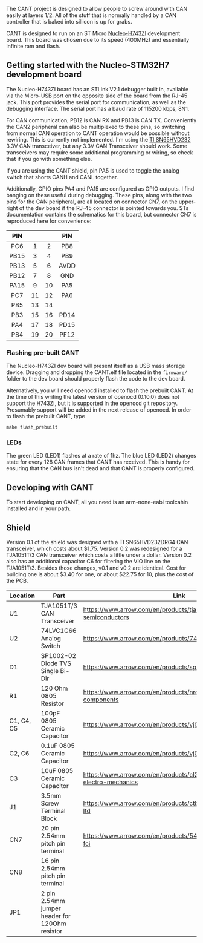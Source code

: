 The CANT project is designed to allow people to screw around with CAN easily at layers 1/2.
All of the stuff that is normally handled by a CAN controller that is baked into sillicon is up for grabs.

CANT is designed to run on an ST Micro [Nucleo-H743ZI](http://www.st.com/en/evaluation-tools/nucleo-h743zi.html) 
development board. This board was chosen due to its speed (400MHz) and essentially infinite ram and flash.

## Getting started with the Nucleo-STM32H7 development board

The Nucleo-H743ZI board has an STLink V2.1 debugger built in, available via the Micro-USB port on the 
opposite side of the board from the RJ-45 jack. This port provides the serial port for communication, 
as well as the debugging interface. The serial port has a baud rate of 115200 kbps, 8N1. 

For CAN communication, PB12 is CAN RX and PB13 is CAN TX. Conveniently the CAN2 peripheral can also be 
multiplexed to these pins, so switching from normal CAN operation to CANT operation would be 
possible without rewiring. This is currently not implemented. I'm using the 
[TI SN65HVD232](http://www.ti.com/product/sn65hvd232?qgpn=sn65hvd232) 3.3V CAN transceiver, 
but any 3.3V CAN Transceiver should work. Some transceivers may require some additional 
programming or wiring, so check that if you go with something else.

If you are using the CANT shield, pin PA5 is used to toggle the analog switch that shorts CANH and CANL
together.

Additionally, GPIO pins PA4 and PA15 are configured as GPIO outputs. I find banging on these
useful during debugging. These pins, along with the two pins for the CAN peripheral, are all located
on connector CN7, on the upper-right of the dev board if the RJ-45 connector is pointed towards you.
STs documentation contains the schematics for this board, but connector CN7 is reproduced here for
convenience:

| PIN |     |     | PIN |
|:---:|:---:|:---:|:---:|
| PC6 | 1   | 2   | PB8 |
| PB15| 3   | 4   | PB9 |
| PB13| 5   | 6   | AVDD|
| PB12| 7   | 8   | GND |
| PA15| 9   | 10  | PA5 |
| PC7 | 11  | 12  | PA6 |
| PB5 | 13  | 14  |     |
| PB3 | 15  | 16  | PD14|
| PA4 | 17  | 18  | PD15|
| PB4 | 19  | 20  | PF12|

### Flashing pre-built CANT
The Nucleo-H743ZI dev board will present itself as a USB mass storage device. Dragging and dropping the CANT.elf file 
located in the `firmware/` folder to the dev board should properly flash the code to the dev board.

Alternatively, you will need openocd installed to flash the prebuilt CANT. At the time of this writing the latest version
of openocd (0.10.0) does not support the H743ZI, but it is supported in the openocd git repository.
Presumably support will be added in the next release of openocd. In order to flash the prebuilt CANT, type

```
make flash_prebuilt
```

### LEDs
The green LED (LED1) flashes at a rate of 1hz. The blue LED (LED2) changes state for every 128 CAN frames
that CANT has received. This is handy for ensuring that the CAN bus isn't dead and that CANT is properly
configured.


## Developing with CANT

To start developing on CANT, all you need is an arm-none-eabi toolcahin installed and in your path.

## Shield

Version 0.1 of the shield was designed with a TI SN65HVD232DRG4 CAN transceiver, which costs about $1.75. Version 0.2 was redesigned for a TJA1051T/3 CAN transceiver which costs a little under a dollar. Version 0.2 also has an additional capacitor C6 for filtering the VIO line on the TJA1051T/3. Besides those changes, v0.1 and v0.2 are identical. Cost for building one is about $3.40 for one, or about $22.75 for 10, plus the cost of the PCB.

| Location | Part | Link | Notes |
|----------|------|------|-------|
| U1 | TJA1051T/3 CAN Transceiver | https://www.arrow.com/en/products/tja1051t3118/nxp-semiconductors |  |
| U2 | 74LVC1G66 Analog Switch | https://www.arrow.com/en/products/74lvc1g66gw125/nexperia |  |
| D1 | SP1002-02 Diode TVS Single Bi-Dir | https://www.arrow.com/en/products/sp1002-02jtg/littelfuse |  |
| R1 | 120 Ohm 0805 Resistor | https://www.arrow.com/en/products/nrc10j121trf/nic-components |  |
| C1, C4, C5 | 100pF 0805 Ceramic Capacitor | https://www.arrow.com/en/products/vj0805y101kxacw1bc/vishay |  |
| C2, C6 | 0.1uF 0805 Ceramic Capacitor  |  https://www.arrow.com/en/products/vj0805y104jxxcw1bc/vishay|  |
| C3 | 10uF 0805 Ceramic Capacitor | https://www.arrow.com/en/products/cl21a106kpfnnnf/samsung-electro-mechanics |  |
| J1 | 3.5mm Screw Terminal Block | https://www.arrow.com/en/products/ctb30512bk/camdenboss-ltd |  |
| CN7 | 20 pin 2.54mm pitch pin terminal | https://www.arrow.com/en/products/54102-t08-00/amphenol-fci | It's not clear, but these are sold singly. Buy 19 and they will come in a strip that you can use for CN7, CN8 and JP1 |
| CN8 | 16 pin 2.54mm pitch pin terminal |  |  |
| JP1 | 2 pin 2.54mm jumper header for 120Ohm resistor |  | Don't forget a jumper https://www.arrow.com/en/products/aksctgblack/assmann-wsw-components-inc |

